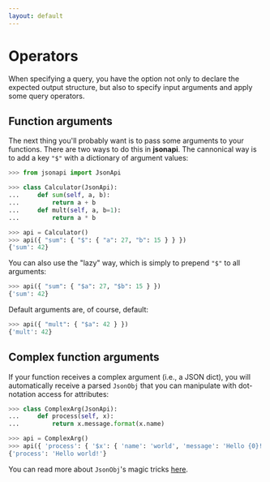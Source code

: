 ```yaml
---
layout: default
---
```


# Operators

When specifying a query, you have the option not only to declare the expected output structure, but also to specify input arguments and apply some query operators.

## Function arguments

The next thing you'll probably want is to pass some arguments to your functions. There are two ways to do this in **jsonapi**. The cannonical way is to add a key `"$"` with a dictionary of argument values:

```python
>>> from jsonapi import JsonApi

>>> class Calculator(JsonApi):
...     def sum(self, a, b):
...         return a + b
...     def mult(self, a, b=1):
...         return a * b

>>> api = Calculator()
>>> api({ "sum": { "$": { "a": 27, "b": 15 } } })
{'sum': 42}

```

You can also use the  "lazy" way, which is simply to prepend `"$"` to all arguments:

```python
>>> api({ "sum": { "$a": 27, "$b": 15 } })
{'sum': 42}

```

Default arguments are, of course, default:

```python
>>> api({ "mult": { "$a": 42 } })
{'mult': 42}

```

## Complex function arguments

If your function receives a complex argument (i.e., a JSON dict), you will automatically receive a parsed `JsonObj` that you can manipulate with dot-notation access for attributes:

```python
>>> class ComplexArg(JsonApi):
...     def process(self, x):
...         return x.message.format(x.name)

>>> api = ComplexArg()
>>> api({ 'process': { '$x': { 'name': 'world', 'message': 'Hello {0}!'} }})
{'process': 'Hello world!'}

```

You can read more about `JsonObj`'s magic tricks [here](/jsonobj.md).
